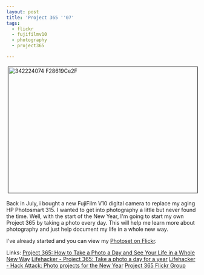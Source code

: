 ```yaml
---
layout: post
title: 'Project 365 ''07'
tags:
  - flickr
  - fujifilmv10
  - photography
  - project365

---
```


<img src="http://www.the8thsign.com/wp-content/uploads/2007/01/342224074_f28619ce2f.jpg" alt="342224074 F28619Ce2F" border="1" height="333" hspace="4" vspace="4" width="500" />

Back in July, i bought a new FujiFilm V10 digital camera to replace my aging HP Photosmart 315. I wanted to get into photography a little but never found the time. Well, with the start of the New Year, I'm going to start my own Project 365 by taking a photo every day. This will help me learn more about photography and just help document my life in a whole new way.

I've already started and you can view my <a href="http://www.flickr.com/photos/jadedhalo/sets/72157594453581288/detail/">Photoset on Flickr</a>.

Links:
<a href="http://www.photojojo.com/content/tutorials/project-365-take-a-photo-a-day/">Project 365: How to Take a Photo a Day and See Your Life in a Whole New Way</a>
<a href="http://lifehacker.com/software/photography/project-365-take-a-photo-a-day-for-a-year-207424.php">Lifehacker - Project 365: Take a photo a day for a year</a>
<a href="http://www.lifehacker.com/software/photography/hack-attack-photo-projects-for-the-new-year-222724.php">Lifehacker - Hack Attack: Photo projects for the New Year</a>
<a href="http://www.flickr.com/groups/project_365/">Project 365 Flickr Group</a>

<!-- technorati tags start -->
<!-- technorati tags end -->
